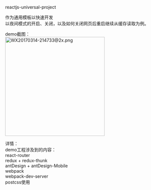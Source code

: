 reactjs-universal-project

作为通用模板以快速开发<br>
以夜间模式的开启、关闭，以及如何关闭网页后重启继续从缓存读取为例。<br>

demo截图：<br>
<img width='320px' src="https://ooo.0o0.ooo/2017/03/14/58c7f50f3cdf1.png" alt="WX20170314-214733@2x.png" title="WX20170314-214733@2x.png" />
<p>
详情：<br>
demo工程涉及到的内容：<br>
react-router<br>
redux + redux-thunk<br>
antDesign + antDesign-Mobile<br>
webpack<br>
webpack-dev-server<br>
postcss使用<br>



